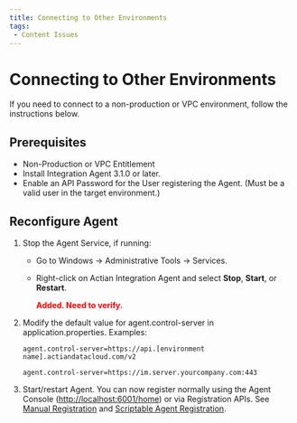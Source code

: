 ```yaml
---
title: Connecting to Other Environments
tags:
 - Content Issues
---
```


# Connecting to Other Environments

If you need to connect to a non-production or VPC environment, follow the instructions below.

## Prerequisites

* Non-Production or VPC Entitlement
* Install Integration Agent 3.1.0 or later.
* Enable an API Password for the User registering the Agent. (Must be a valid user in the target environment.)

## Reconfigure Agent

1. Stop the Agent Service, if running:
   * Go to Windows → Administrative Tools → Services.
   * Right-click on Actian Integration Agent and select **Stop**, **Start**, or **Restart**.

      **<font color="red">Added. Need to verify.</font>**

2. Modify the default value for agent.control-server in application.properties. Examples:
    ```
    agent.control-server=https://api.[environment name].actiandatacloud.com/v2
    ```
    ```
    agent.control-server=https://im.server.yourcompany.com:443
    ```
1. Start/restart Agent. You can now register normally using the Agent Console ([http://localhost:6001/home](http://localhost:6001/home)) or via Registration APIs. See [Manual Registration](manual-agent-registration) and [Scriptable Agent Registration](./scriptable-agent-registration).